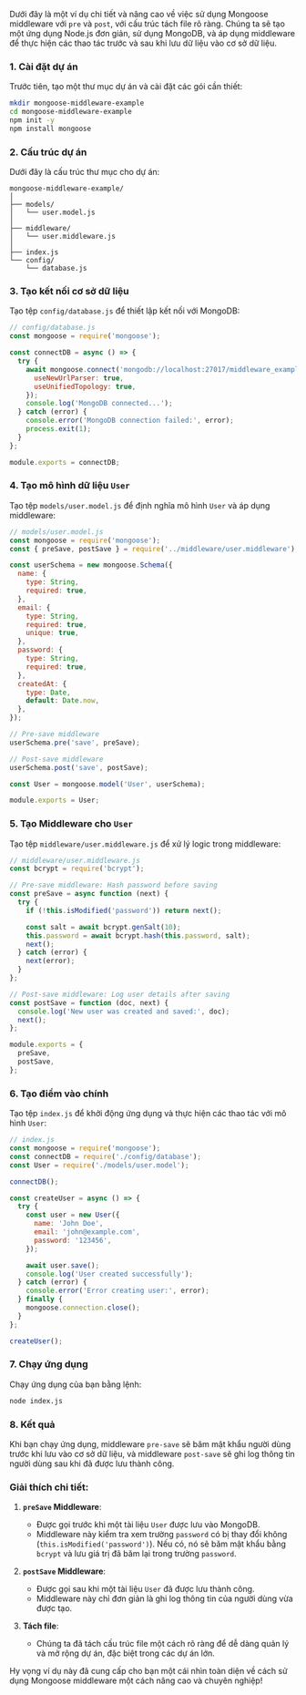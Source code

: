 Dưới đây là một ví dụ chi tiết và nâng cao về việc sử dụng Mongoose middleware với `pre` và `post`, với cấu trúc tách file rõ ràng. Chúng ta sẽ tạo một ứng dụng Node.js đơn giản, sử dụng MongoDB, và áp dụng middleware để thực hiện các thao tác trước và sau khi lưu dữ liệu vào cơ sở dữ liệu.

### 1. Cài đặt dự án

Trước tiên, tạo một thư mục dự án và cài đặt các gói cần thiết:

```bash
mkdir mongoose-middleware-example
cd mongoose-middleware-example
npm init -y
npm install mongoose
```

### 2. Cấu trúc dự án

Dưới đây là cấu trúc thư mục cho dự án:

```
mongoose-middleware-example/
│
├── models/
│   └── user.model.js
│
├── middleware/
│   └── user.middleware.js
│
├── index.js
└── config/
    └── database.js
```

### 3. Tạo kết nối cơ sở dữ liệu

Tạo tệp `config/database.js` để thiết lập kết nối với MongoDB:

```javascript
// config/database.js
const mongoose = require('mongoose');

const connectDB = async () => {
  try {
    await mongoose.connect('mongodb://localhost:27017/middleware_example', {
      useNewUrlParser: true,
      useUnifiedTopology: true,
    });
    console.log('MongoDB connected...');
  } catch (error) {
    console.error('MongoDB connection failed:', error);
    process.exit(1);
  }
};

module.exports = connectDB;
```

### 4. Tạo mô hình dữ liệu `User`

Tạo tệp `models/user.model.js` để định nghĩa mô hình `User` và áp dụng middleware:

```javascript
// models/user.model.js
const mongoose = require('mongoose');
const { preSave, postSave } = require('../middleware/user.middleware');

const userSchema = new mongoose.Schema({
  name: {
    type: String,
    required: true,
  },
  email: {
    type: String,
    required: true,
    unique: true,
  },
  password: {
    type: String,
    required: true,
  },
  createdAt: {
    type: Date,
    default: Date.now,
  },
});

// Pre-save middleware
userSchema.pre('save', preSave);

// Post-save middleware
userSchema.post('save', postSave);

const User = mongoose.model('User', userSchema);

module.exports = User;
```

### 5. Tạo Middleware cho `User`

Tạo tệp `middleware/user.middleware.js` để xử lý logic trong middleware:

```javascript
// middleware/user.middleware.js
const bcrypt = require('bcrypt');

// Pre-save middleware: Hash password before saving
const preSave = async function (next) {
  try {
    if (!this.isModified('password')) return next();

    const salt = await bcrypt.genSalt(10);
    this.password = await bcrypt.hash(this.password, salt);
    next();
  } catch (error) {
    next(error);
  }
};

// Post-save middleware: Log user details after saving
const postSave = function (doc, next) {
  console.log('New user was created and saved:', doc);
  next();
};

module.exports = {
  preSave,
  postSave,
};
```

### 6. Tạo điểm vào chính

Tạo tệp `index.js` để khởi động ứng dụng và thực hiện các thao tác với mô hình `User`:

```javascript
// index.js
const mongoose = require('mongoose');
const connectDB = require('./config/database');
const User = require('./models/user.model');

connectDB();

const createUser = async () => {
  try {
    const user = new User({
      name: 'John Doe',
      email: 'john@example.com',
      password: '123456',
    });

    await user.save();
    console.log('User created successfully');
  } catch (error) {
    console.error('Error creating user:', error);
  } finally {
    mongoose.connection.close();
  }
};

createUser();
```

### 7. Chạy ứng dụng

Chạy ứng dụng của bạn bằng lệnh:

```bash
node index.js
```

### 8. Kết quả

Khi bạn chạy ứng dụng, middleware `pre-save` sẽ băm mật khẩu người dùng trước khi lưu vào cơ sở dữ liệu, và middleware `post-save` sẽ ghi log thông tin người dùng sau khi đã được lưu thành công.

### Giải thích chi tiết:

1. **`preSave` Middleware**: 
   - Được gọi trước khi một tài liệu `User` được lưu vào MongoDB.
   - Middleware này kiểm tra xem trường `password` có bị thay đổi không (`this.isModified('password')`). Nếu có, nó sẽ băm mật khẩu bằng `bcrypt` và lưu giá trị đã băm lại trong trường `password`.
   
2. **`postSave` Middleware**:
   - Được gọi sau khi một tài liệu `User` đã được lưu thành công.
   - Middleware này chỉ đơn giản là ghi log thông tin của người dùng vừa được tạo.

3. **Tách file**: 
   - Chúng ta đã tách cấu trúc file một cách rõ ràng để dễ dàng quản lý và mở rộng dự án, đặc biệt trong các dự án lớn.

Hy vọng ví dụ này đã cung cấp cho bạn một cái nhìn toàn diện về cách sử dụng Mongoose middleware một cách nâng cao và chuyên nghiệp!